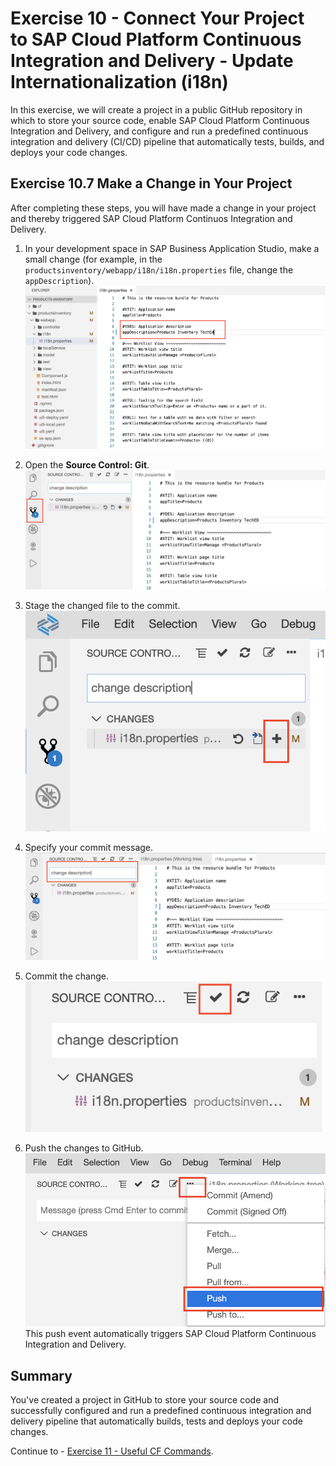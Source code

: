 # Exercise 10 - Connect Your Project to SAP Cloud Platform Continuous Integration and Delivery - Update Internationalization (i18n)

In this exercise, we will create a project in a public GitHub repository in which to store your source code, enable SAP Cloud Platform Continuous Integration and Delivery, and configure and run a predefined continuous integration and delivery (CI/CD) pipeline that automatically tests, builds, and deploys your code changes.

## Exercise 10.7 Make a Change in Your Project

After completing these steps, you will have made a change in your project and thereby triggered SAP Cloud Platform Continuos Integration and Delivery.

1. In your development space in SAP Business Application Studio, make a small change (for example, in the `productsinventory/webapp/i18n/i18n.properties` file, change the `appDescription`).
![Change Description](./images/change_description.png)

2. Open the **Source Control: Git**.
![Git](./images/bas_git.png)

3. Stage the changed file to the commit.
![Stage File](./images/bas_add_file_commit.png)

4. Specify your commit message. 
![Changed File](./images/bas_commit_message.png)

5. Commit the change.
![Changed File](./images/bas_commit.png)

6. Push the changes to GitHub.
![Push Changes](./images/git_push_bas.png)
This push event automatically triggers SAP Cloud Platform Continuous Integration and Delivery.

## Summary

You've created a project in GitHub to store your source code and successfully configured and run a predefined continuous integration and delivery pipeline that automatically builds, tests and deploys your code changes.

Continue to - [Exercise 11 - Useful CF Commands](../ex11/README.md).